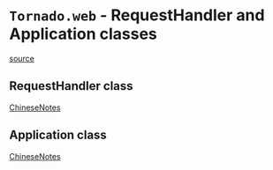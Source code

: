 # `Tornado.web` - RequestHandler and Application classes
[source](https://github.com/TauWu/review_note/tree/master/高级语言学习/Python学习/tornado/source/tornado.web.py)

## RequestHandler class
[ChineseNotes](https://github.com/TauWu/review_note/tree/master/高级语言学习/Python学习/tornado/web_framework/code/RequestHandler.py)

## Application class
[ChineseNotes](https://github.com/TauWu/review_note/tree/master/高级语言学习/Python学习/tornado/web_framework/code/Application.py)